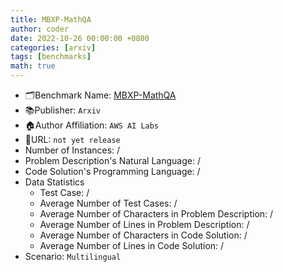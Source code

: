 ```yaml
---
title: MBXP-MathQA
author: coder
date: 2022-10-26 00:00:00 +0800
categories: [arxiv]
tags: [benchmarks]
math: true
---
```


- 🗂️Benchmark Name: [MBXP-MathQA](https://arxiv.org/pdf/2210.14868.pdf)
- 📚Publisher: `Arxiv`
- 🏠Author Affiliation: `AWS AI Labs`
- 🔗URL: `not yet release`
- Number of Instances: /
- Problem Description's Natural Language: /
- Code Solution's Programming Language: /
- Data Statistics
  + Test Case: /
  + Average Number of Test Cases: /
  + Average Number of Characters in Problem Description: /
  + Average Number of Lines in Problem Description: /
  + Average Number of Characters in Code Solution: /
  + Average Number of Lines in Code Solution: /
- Scenario: `Multilingual`
